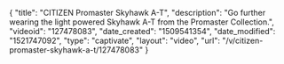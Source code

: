 {
    "title": "CITIZEN Promaster Skyhawk A-T",
    "description": "Go further wearing the light powered Skyhawk A-T from the Promaster Collection.",
    "videoid": "127478083",
    "date_created": "1509541354",
    "date_modified": "1521747092",
    "type": "captivate",
    "layout": "video",
    "url": "\/v\/citizen-promaster-skyhawk-a-t\/127478083"
}